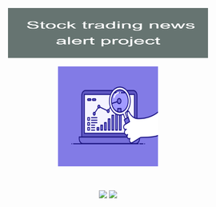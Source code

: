 <p align = "center">
  <img src = "./images/Stock_trading_news_alert_project.png" alt = "banner" width = 400 height = 100/>
 </p>
<p align="center">
  <img src = "./images/74pZ.gif"  width = "200" height = "200"/>
</p>
<br/>
<p align = "center">
  <img src = "https://img.shields.io/github/forks/Alcatraz312/easy_stock_trading_news_alert" />
  <img src = "https://img.shields.io/github/stars/Alcatraz312?affiliations=OWNER"/>
</p>

